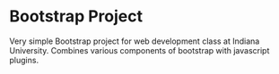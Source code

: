 # Bootstrap Project

Very simple Bootstrap project for web development class at Indiana University. Combines various components of bootstrap with javascript plugins.

